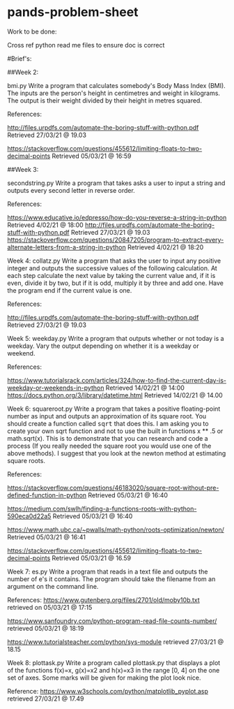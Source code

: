 # pands-problem-sheet

Work to be done: 

Cross ref python read me files to ensure doc is correct




#Brief's: 

##Week 2:

bmi.py
  Write a program that calculates somebody's Body Mass Index (BMI). 
  The inputs are the person's height in centimetres and weight in kilograms.
  The output  is their weight divided by their height in metres squared.
  
  References:
  
   http://files.urpdfs.com/automate-the-boring-stuff-with-python.pdf
      Retrieved 27/03/21 @ 19.03
      
   https://stackoverflow.com/questions/455612/limiting-floats-to-two-decimal-points
      Retrieved 05/03/21 @ 16:59


##Week 3:

secondstring.py
  Write a program that takes asks a user to input a string and outputs every second letter in reverse order. 

  References: 
  
   https://www.educative.io/edpresso/how-do-you-reverse-a-string-in-python
      Retrieved 4/02/21 @ 18:00
   http://files.urpdfs.com/automate-the-boring-stuff-with-python.pdf
      Retrieved 27/03/21 @ 19.03
   https://stackoverflow.com/questions/20847205/program-to-extract-every-alternate-letters-from-a-string-in-python
      Retrieved 4/02/21 @ 18:20

Week 4:
collatz.py
  Write a program that asks the user to input any positive integer and outputs the successive values of the following calculation.
  At each step calculate the next value by taking the current value and, if it is even, divide it by two, but if it is odd, multiply it by three and add one.
  Have the program end if the current value is one.

  References:
  
   http://files.urpdfs.com/automate-the-boring-stuff-with-python.pdf
      Retrieved 27/03/21 @ 19.03

Week 5:
weekday.py
  Write a program that outputs whether or not today is a weekday. Vary the output depending on whether it is a weekday or weekend.

  References:
  
   https://www.tutorialsrack.com/articles/324/how-to-find-the-current-day-is-weekday-or-weekends-in-python
       Retrieved 14/02/21 @ 14:00
   https://docs.python.org/3/library/datetime.html
      Retrieved 14/02/21 @ 14.00

Week 6:
squareroot.py
  Write a program that takes a positive floating-point number as input and outputs an approximation of its square root.
  You should create a function called <tt>sqrt</tt> that does this.
  I am asking you to create your own sqrt function and not to use the built in functions x ** .5 or math.sqrt(x).
  This is to demonstrate that you can research and code a process (If you really needed the square root you would use one of the above methods).
  I suggest that you look at the newton method at estimating square roots.

  References:
  
   https://stackoverflow.com/questions/46183020/square-root-without-pre-defined-function-in-python
     Retrieved 05/03/21 @ 16:40

   https://medium.com/swlh/finding-a-functions-roots-with-python-590eca0d22a5
      Retrieved 05/03/21 @ 16:40

   https://www.math.ubc.ca/~pwalls/math-python/roots-optimization/newton/
      Retrieved 05/03/21 @ 16:41

   https://stackoverflow.com/questions/455612/limiting-floats-to-two-decimal-points
      Retrieved 05/03/21 @ 16.59

Week 7:
es.py
  Write a program that reads in a text file and outputs the number of e's it contains.
  The program should take the filename from an argument on the command line.

  References:
  https://www.gutenberg.org/files/2701/old/moby10b.txt
    retrieved on 05/03/21 @ 17:15
 
  https://www.sanfoundry.com/python-program-read-file-counts-number/
    retrieved 05/03/21 @ 18:19
  
  https://www.tutorialsteacher.com/python/sys-module
    retrieved 27/03/21 @ 18.15

Week 8:
plottask.py
  Write a program called plottask.py that displays a plot of the functions f(x)=x, g(x)=x2 and h(x)=x3 in the range [0, 4] on the one set of axes.
  Some marks will be given for making the plot look nice.

  Reference: 
  https://www.w3schools.com/python/matplotlib_pyplot.asp 
    retrieved 27/03/21 @ 17.49

